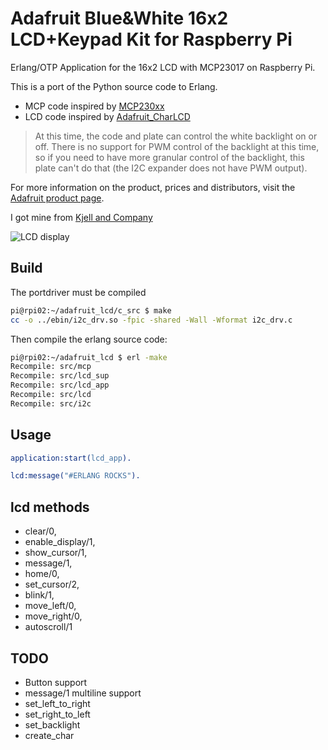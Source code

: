 # Adafruit Blue&White 16x2 LCD+Keypad Kit for Raspberry Pi

Erlang/OTP Application for the 16x2 LCD with MCP23017 on Raspberry Pi.

This is a port of the Python source code to Erlang.

* MCP code inspired by [MCP230xx](https://github.com/adafruit/Adafruit_Python_GPIO/blob/master/Adafruit_GPIO/MCP230xx.py)
* LCD code inspired by [Adafruit_CharLCD](https://github.com/adafruit/Adafruit_Python_CharLCD/blob/master/Adafruit_CharLCD/Adafruit_CharLCD.py)

> At this time, the code and plate can control the white backlight on or off. There is no support for PWM control of the backlight at this time, so if you need to have more granular control of the backlight, this plate can't do that (the I2C expander does not have PWM output).

For more information on the product, prices and distributors, visit the [Adafruit product page](https://www.adafruit.com/products/1115).

I got mine from [Kjell and Company](http://www.kjell.com/no/produkter/data-og-nettverk/enkortsdata/raspberry-pi/adafruit-lcd-pabyggingskort-for-raspberry-pi-p87263)

![LCD display](https://farm2.staticflickr.com/1486/25712163793_69ef335a30_z.jpg)

## Build

The portdriver must be compiled

```sh
pi@rpi02:~/adafruit_lcd/c_src $ make
cc -o ../ebin/i2c_drv.so -fpic -shared -Wall -Wformat i2c_drv.c
```

Then compile the erlang source code:

```sh
pi@rpi02:~/adafruit_lcd $ erl -make
Recompile: src/mcp
Recompile: src/lcd_sup
Recompile: src/lcd_app
Recompile: src/lcd
Recompile: src/i2c
```

## Usage

```erlang
application:start(lcd_app).

lcd:message("#ERLANG ROCKS").
```

## lcd methods

* clear/0,
* enable_display/1,
* show_cursor/1,
* message/1,
* home/0,
* set_cursor/2,
* blink/1,
* move_left/0,
* move_right/0,
* autoscroll/1

## TODO

* Button support
* message/1 multiline support
* set_left_to_right
* set_right_to_left
* set_backlight
* create_char
